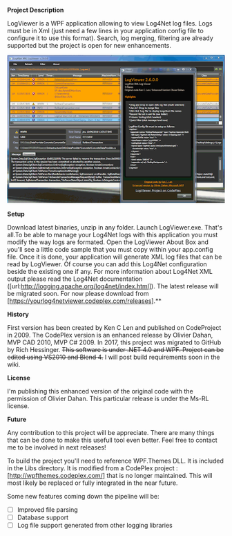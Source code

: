 **Project Description**

LogViewer is a WPF application allowing to view Log4Net log files. Logs must be in Xml (just need a few lines in your application config file to configure it to use this format). Search, log merging, filtering are already supported but the project is open for new enhancements.

![LogViewer](/LogViewer.png?raw=true "LogViewer")

**Setup**

Download latest binaries, unzip in any folder. Launch LogViewer.exe. That's all.To be able to manage your Log4Net logs with this application you must modify the way logs are formated. Open the LogViewer About Box and you'll see a little code sample that you must copy within your app.config file. Once it is done, your application will generate XML log files that can be read by LogViewer. Of course you can add this Log4Net configuration beside the existing one if any. For more information about Log4Net XML output please read the Log4Net documentation ([url:http://logging.apache.org/log4net/index.html]).  The latest release will be migrated soon.  For now please download from [https://yourlog4netviewer.codeplex.com/releases].**

**History**

First version has been created by Ken C Len and published on CodeProject in 2009. The CodePlex version is an enhanced release by Olivier Dahan, MVP CAD 2010, MVP C# 2009.  In 2017, this project was migrated to GitHub by Rich Hessinger.
~~This software is under .NET 4.0 and WPF. Project can be edited using VS2010 and Blend 4.~~ I will post build requirements soon in the wiki.

**License**

I'm publishing this enhanced version of the original code with the permission of Olivier Dahan. This particular release is under the Ms-RL license.

**Future**

Any contribution to this project will be appreciate. There are many things that can be done to make this usefull tool even better. Feel free to contact me to be involved in next releases!

To build the project you'll need to reference WPF.Themes DLL.  It is included in the Libs directory.  It is modified from a CodePlex project : [http://wpfthemes.codeplex.com/] that is no longer maintained.  This will most likely be replaced or fully integrated in the near future.

Some new features coming down the pipeline will be:
- [ ] Improved file parsing
- [ ] Database support
- [ ] Log file support generated from other logging libraries
